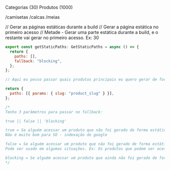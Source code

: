 Categorias (30)
Produtos (1000)

/camisetas
/calcas
/meias

// Gerar as páginas estáticas durante a build
// Gerar a página estática no primeiro acesso
// Metade - Gerar uma parte estática durante a build, e o restante vai gerar no primeiro acesso. Ex: 30

```js
export const getStaticPaths: GetStaticPaths = async () => {
  return {
    paths: [],
    fallback: "blocking",
  };
};

// Aqui eu posso passar quais produtos principais eu quero gerar de forma estática

return {
  paths: [{ params: { slug: "product_slug" } }],
};

/* 
Tenho 3 parâmetros para passar no fallback:

true || false || 'blocking'

true = Se alguém acessar um produto que não foi gerado de forma estática, o conteúdo desse produto vai ser carregado pelo lado do browser
Não é muito bom para SO - indexação do google

false = Se alguém acessar um produto que não foi gerado de forma estática, vai retornar 404 de não encontrado
Pode ser usado em algumas situações. Ex: Os produtos que podem ser acessados são apenas os que eu gerei de forma estática, então eu passo esses produtos nos paths e deixo fallback: false

blocking = Se alguém acessar um produto que ainda não foi gerado de forma estática, o conteúdo do produto vai ser carregado na camada do next e quando este conteúdo tiver carregado será mostrado o html estático
*/
```
